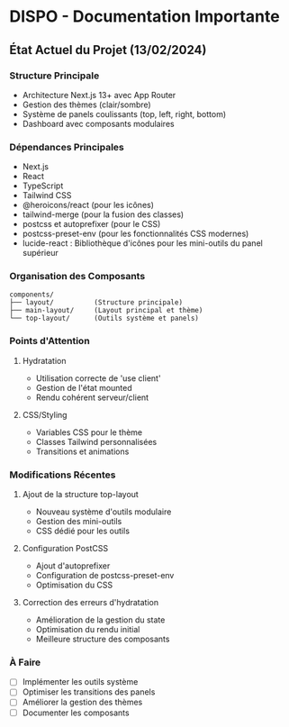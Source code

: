 # DISPO - Documentation Importante

## État Actuel du Projet (13/02/2024)

### Structure Principale
- Architecture Next.js 13+ avec App Router
- Gestion des thèmes (clair/sombre)
- Système de panels coulissants (top, left, right, bottom)
- Dashboard avec composants modulaires

### Dépendances Principales
- Next.js
- React
- TypeScript
- Tailwind CSS
- @heroicons/react (pour les icônes)
- tailwind-merge (pour la fusion des classes)
- postcss et autoprefixer (pour le CSS)
- postcss-preset-env (pour les fonctionnalités CSS modernes)
- lucide-react : Bibliothèque d'icônes pour les mini-outils du panel supérieur

### Organisation des Composants
```
components/
├── layout/          (Structure principale)
├── main-layout/     (Layout principal et thème)
└── top-layout/      (Outils système et panels)
```

### Points d'Attention
1. Hydratation
   - Utilisation correcte de 'use client'
   - Gestion de l'état mounted
   - Rendu cohérent serveur/client

2. CSS/Styling
   - Variables CSS pour le thème
   - Classes Tailwind personnalisées
   - Transitions et animations

### Modifications Récentes
1. Ajout de la structure top-layout
   - Nouveau système d'outils modulaire
   - Gestion des mini-outils
   - CSS dédié pour les outils

2. Configuration PostCSS
   - Ajout d'autoprefixer
   - Configuration de postcss-preset-env
   - Optimisation du CSS

3. Correction des erreurs d'hydratation
   - Amélioration de la gestion du state
   - Optimisation du rendu initial
   - Meilleure structure des composants

### À Faire
- [ ] Implémenter les outils système
- [ ] Optimiser les transitions des panels
- [ ] Améliorer la gestion des thèmes
- [ ] Documenter les composants 